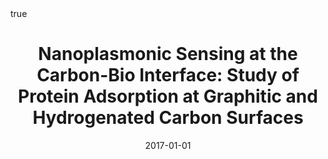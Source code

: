 ---
id: zenNanoplasmonicSensingCarbonbio2017
title: 'Nanoplasmonic Sensing at the Carbon-Bio Interface: Study of Protein Adsorption
  at Graphitic and Hydrogenated Carbon Surfaces'
date: '2017-01-01'
authors:
- Zen, Federico and Karanikolas, Vasilios D and Behan, James A and Andersson, Jenny
  and Ciapetti, Guido and Bradley, A Louise and Colavita, Paula E
doi: 10.1021/acs.langmuir.7b00612
publication: 'In: *Langmuir* 33'
publication_types:
- '1'
selected: false
tags: []
projects: []
math: true
url: https://doi.org/10.1021/acs.langmuir.7b00612
links:
- name: Publisher
  url: https://doi.org/10.1021/acs.langmuir.7b00612

---